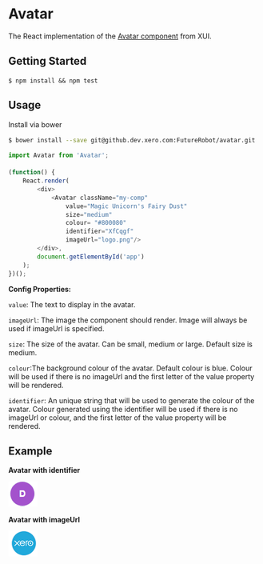 Avatar
===========

The React implementation of the [Avatar component](https://github.dev.xero.com/pages/Style/xui/section-avatars.html) from XUI.

## Getting Started ##

```
$ npm install && npm test
```

## Usage ##

Install via bower
```bash
$ bower install --save git@github.dev.xero.com:FutureRobot/avatar.git
```

```js
import Avatar from 'Avatar';

(function() {
	React.render(
		<div>
			<Avatar className="my-comp"
				value="Magic Unicorn's Fairy Dust"
				size="medium"
				colour= "#800080"
				identifier="XfCqgf"
				imageUrl="logo.png"/>
		</div>, 
		document.getElementById('app')
	);
})();
```

**Config Properties:**

`value`: The text to display in the avatar.

`imageUrl`: The image the component should render. Image will always be used if imageUrl is specified.

`size`: The size of the avatar. Can be small, medium or large. Default size is medium. 

`colour`:The background colour of the avatar. Default colour is blue. Colour will be used if there is no imageUrl and the first letter of the value property will be rendered.

`identifier`: An unique string that will be used to generate the colour of the avatar. Colour generated using the identifier will be used if there is no imageUrl or colour, and the first letter of the value property will be rendered.

## Example ##

**Avatar with identifier**

![](example/avatar_identifier.PNG)

**Avatar with imageUrl**

![](example/avatar_imageUrl.PNG)

